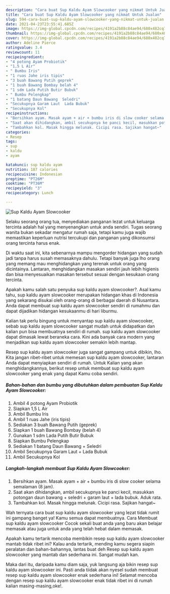 ```yaml
---
description: "Cara buat Sup Kaldu Ayam Slowcooker yang nikmat Untuk Jualan"
title: "Cara buat Sup Kaldu Ayam Slowcooker yang nikmat Untuk Jualan"
slug: 594-cara-buat-sup-kaldu-ayam-slowcooker-yang-nikmat-untuk-jualan
date: 2021-04-23T23:55:41.685Z
image: https://img-global.cpcdn.com/recipes/4191a2b88c84ae94/680x482cq70/sup-kaldu-ayam-slowcooker-foto-resep-utama.jpg
thumbnail: https://img-global.cpcdn.com/recipes/4191a2b88c84ae94/680x482cq70/sup-kaldu-ayam-slowcooker-foto-resep-utama.jpg
cover: https://img-global.cpcdn.com/recipes/4191a2b88c84ae94/680x482cq70/sup-kaldu-ayam-slowcooker-foto-resep-utama.jpg
author: Adeline Pierce
ratingvalue: 3.4
reviewcount: 11
recipeingredient:
- "4 potong Ayam Probiotik"
- "1,5 L Air"
- " Bumbu Iris"
- "1 ruas Jahe iris tipis"
- "3 buah Bawang Putih geprek"
- "1 buah Bawang Bombay belah 4"
- "1 sdm Lada Putih Butir Bubuk"
- " Bumbu Pelengkap"
- "1 batang Daun Bawang  Seledri"
- "Secukupnya Garam Laut  Lada Bubuk"
- "Secukupnya Kol"
recipeinstructions:
- "Bersihkan ayam. Masak ayam + air + bumbu iris di slow cooker selama semalaman (8 jam)."
- "Saat akan dihidangkan, ambil secukupnya ke panci kecil, masukkan potongan daun bawang + seledri + garam laut + lada bubuk. Aduk rata."
- "Tambahkan kol. Masak hingga melunak. Cicipi rasa. Sajikan hangat~"
categories:
- Resep
tags:
- sup
- kaldu
- ayam

katakunci: sup kaldu ayam 
nutrition: 187 calories
recipecuisine: Indonesian
preptime: "PT26M"
cooktime: "PT36M"
recipeyield: "3"
recipecategory: Lunch

---
```



![Sup Kaldu Ayam Slowcooker](https://img-global.cpcdn.com/recipes/4191a2b88c84ae94/680x482cq70/sup-kaldu-ayam-slowcooker-foto-resep-utama.jpg)

Selaku seorang orang tua, menyediakan panganan lezat untuk keluarga tercinta adalah hal yang menyenangkan untuk anda sendiri. Tugas seorang  wanita bukan sekadar mengatur rumah saja, tetapi kamu juga wajib memastikan keperluan nutrisi tercukupi dan panganan yang dikonsumsi orang tercinta harus enak.

Di waktu  saat ini, kita sebenarnya mampu mengorder hidangan yang sudah jadi tanpa harus susah memasaknya dahulu. Tetapi banyak juga lho orang yang memang mau menghidangkan yang terenak untuk orang yang dicintainya. Lantaran, menghidangkan masakan sendiri jauh lebih higienis dan bisa menyesuaikan masakan tersebut sesuai dengan kesukaan orang tercinta. 



Apakah kamu salah satu penyuka sup kaldu ayam slowcooker?. Asal kamu tahu, sup kaldu ayam slowcooker merupakan hidangan khas di Indonesia yang sekarang disukai oleh orang-orang di berbagai daerah di Nusantara. Anda dapat membuat sup kaldu ayam slowcooker sendiri di rumahmu dan dapat dijadikan hidangan kesukaanmu di hari liburmu.

Kalian tak perlu bingung untuk menyantap sup kaldu ayam slowcooker, sebab sup kaldu ayam slowcooker sangat mudah untuk didapatkan dan kalian pun bisa membuatnya sendiri di rumah. sup kaldu ayam slowcooker dapat dimasak lewat beraneka cara. Kini ada banyak cara modern yang menjadikan sup kaldu ayam slowcooker semakin lebih mantap.

Resep sup kaldu ayam slowcooker juga sangat gampang untuk dibikin, lho. Kita jangan ribet-ribet untuk memesan sup kaldu ayam slowcooker, lantaran Anda dapat menyiapkan sendiri di rumah. Untuk Kalian yang akan menghidangkannya, berikut resep untuk membuat sup kaldu ayam slowcooker yang enak yang dapat Kamu coba sendiri.

<!--inarticleads1-->

##### Bahan-bahan dan bumbu yang dibutuhkan dalam pembuatan Sup Kaldu Ayam Slowcooker:

1. Ambil 4 potong Ayam Probiotik
1. Siapkan 1,5 L Air
1. Ambil  Bumbu Iris
1. Ambil 1 ruas Jahe (iris tipis)
1. Sediakan 3 buah Bawang Putih (geprek)
1. Siapkan 1 buah Bawang Bombay (belah 4)
1. Gunakan 1 sdm Lada Putih Butir Bubuk
1. Siapkan  Bumbu Pelengkap
1. Sediakan 1 batang Daun Bawang + Seledri
1. Ambil Secukupnya Garam Laut + Lada Bubuk
1. Ambil Secukupnya Kol




<!--inarticleads2-->

##### Langkah-langkah membuat Sup Kaldu Ayam Slowcooker:

1. Bersihkan ayam. Masak ayam + air + bumbu iris di slow cooker selama semalaman (8 jam).
1. Saat akan dihidangkan, ambil secukupnya ke panci kecil, masukkan potongan daun bawang + seledri + garam laut + lada bubuk. Aduk rata.
1. Tambahkan kol. Masak hingga melunak. Cicipi rasa. Sajikan hangat~




Wah ternyata cara buat sup kaldu ayam slowcooker yang lezat tidak rumit ini gampang banget ya! Kamu semua dapat membuatnya. Cara Membuat sup kaldu ayam slowcooker Cocok sekali buat anda yang baru akan belajar memasak atau juga untuk anda yang telah hebat dalam memasak.

Apakah kamu tertarik mencoba membikin resep sup kaldu ayam slowcooker mantab tidak ribet ini? Kalau anda tertarik, mending kamu segera siapin peralatan dan bahan-bahannya, lantas buat deh Resep sup kaldu ayam slowcooker yang mantab dan sederhana ini. Sangat mudah kan. 

Maka dari itu, daripada kamu diam saja, yuk langsung aja bikin resep sup kaldu ayam slowcooker ini. Pasti anda tiidak akan nyesel sudah membuat resep sup kaldu ayam slowcooker enak sederhana ini! Selamat mencoba dengan resep sup kaldu ayam slowcooker enak tidak ribet ini di rumah kalian masing-masing,oke!.

